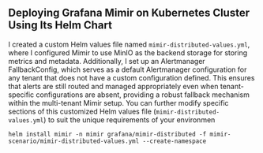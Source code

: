## Deploying Grafana Mimir on Kubernetes Cluster Using Its Helm Chart
I created a custom Helm values file named `mimir-distributed-values.yml`, where I configured Mimir to use MinIO as the backend storage for storing metrics and metadata. Additionally, I set up an Alertmanager FallbackConfig, which serves as a default Alertmanager configuration for any tenant that does not have a custom configuration defined. This ensures that alerts are still routed and managed appropriately even when tenant-specific configurations are absent, providing a robust fallback mechanism within the multi-tenant Mimir setup. You can further modify specific sections of this customized Helm values file (`mimir-distributed-values.yml`) to suit the unique requirements of your environmen

    helm install mimir -n mimir grafana/mimir-distributed -f mimir-scenario/mimir-distributed-values.yml --create-namespace
